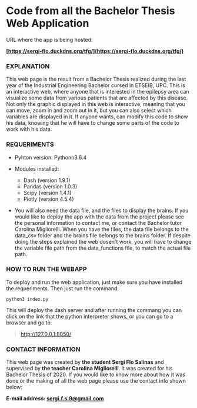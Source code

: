 # Code from all the Bachelor Thesis Web Application

URL where the app is being hosted:

**[https://sergi-flo.duckdns.org/tfg/](https://sergi-flo.duckdns.org/tfg/)**

### EXPLANATION

This web page is the result from a Bachelor Thesis realized during the last year of the Industrial Engineering Bachelor cursed in ETSEIB, UPC. This is an interactive web, where anyone that is interested in the epilepsy area can visualize some data from various patients that are affected by this disease. Not only the graphic displayed in this web is interactive, meaning that you can move, zoom in and zoom out in it, but you can also select which variables are displayed in it. If anyone wants, can modify this code to show his data, knowing that he will have to change some parts of the code to work with his data. 

### REQUERIMENTS

- Pyhton version: Pythonn3.6.4

- Modules installed:
    - Dash (version 1.9.1)
    - Pandas (version 1.0.3)
    - Scipy (version 1.4.1)
    - Plotly (version 4.5.4)

- You will also need the data file, and the files to display the brains. If you would like to deploy the app with the data from the project please see the personal information to contact me, or contact the Bachelor tutor Carolina Migliorelli. When you have the files, the data file belongs to the data_csv folder and the brains file belongs to the brains folder. If despite doing the steps explained the web dosen't work, you will have to change the variable file path from the data_functions file, to match the actual file path.

### HOW TO RUN THE WEBAPP

To deploy and run the web application, just make sure you have installed the requeriments. Then just run the command:

    python3 index.py

This will deploy the dash server and after running the commang you can click on the link that the python interpreter shows, or you can go to a browser and go to: 
>http://127.0.0.1:8050/

### CONTACT INFORMATION

This web page was created by **the student Sergi Flo Salinas** and supervised by **the teacher Carolina Migliorelli**. It was created for his Bachelor Thesis of 2020. If you would like to know more about how it was done or the making of all the web page please use the contact info shown below:

**E-mail address: sergi.f.s.9@gmail.com**
